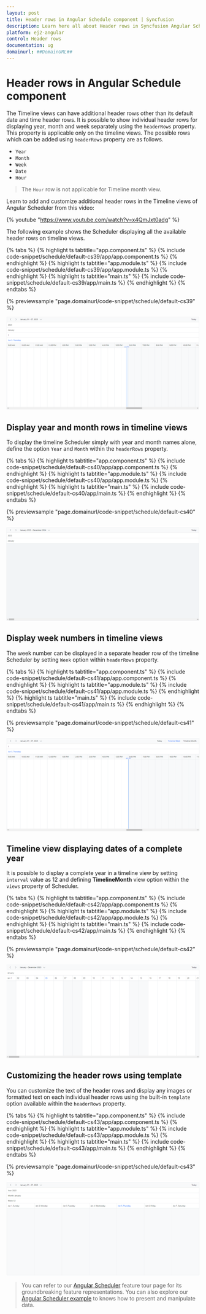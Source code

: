 ```yaml
---
layout: post
title: Header rows in Angular Schedule component | Syncfusion
description: Learn here all about Header rows in Syncfusion Angular Schedule component of Syncfusion Essential JS 2 and more.
platform: ej2-angular
control: Header rows 
documentation: ug
domainurl: ##DomainURL##
---
```


# Header rows in Angular Schedule component

The Timeline views can have additional header rows other than its default date and time header rows. It is possible to show individual header rows for displaying year, month and week separately using the `headerRows` property. This property is applicable only on the timeline views. The possible rows which can be added using `headerRows` property are as follows.

* `Year`
* `Month`
* `Week`
* `Date`
* `Hour`

> The `Hour` row is not applicable for Timeline month view.

Learn to add and customize additional header rows in the Timeline views of Angular Scheduler from this video:

{% youtube "https://www.youtube.com/watch?v=x4QmJxt0adg" %}

The following example shows the Scheduler displaying all the available header rows on timeline views.

{% tabs %}
{% highlight ts tabtitle="app.component.ts" %}
{% include code-snippet/schedule/default-cs39/app/app.component.ts %}
{% endhighlight %}
{% highlight ts tabtitle="app.module.ts" %}
{% include code-snippet/schedule/default-cs39/app/app.module.ts %}
{% endhighlight %}
{% highlight ts tabtitle="main.ts" %}
{% include code-snippet/schedule/default-cs39/app/main.ts %}
{% endhighlight %}
{% endtabs %}
  
{% previewsample "page.domainurl/code-snippet/schedule/default-cs39" %}

![Timeline Header Rows](images/schedule-headerrow-default.png)

## Display year and month rows in timeline views

To display the timeline Scheduler simply with year and month names alone, define the option `Year` and `Month` within the `headerRows` property.

{% tabs %}
{% highlight ts tabtitle="app.component.ts" %}
{% include code-snippet/schedule/default-cs40/app/app.component.ts %}
{% endhighlight %}
{% highlight ts tabtitle="app.module.ts" %}
{% include code-snippet/schedule/default-cs40/app/app.module.ts %}
{% endhighlight %}
{% highlight ts tabtitle="main.ts" %}
{% include code-snippet/schedule/default-cs40/app/main.ts %}
{% endhighlight %}
{% endtabs %}
  
{% previewsample "page.domainurl/code-snippet/schedule/default-cs40" %}

![Display Year and Month rows in timeline views](images/schedule-headerrow-month-year.png)

## Display week numbers in timeline views

The week number can be displayed in a separate header row of the timeline Scheduler by setting `Week` option within `headerRows` property.

{% tabs %}
{% highlight ts tabtitle="app.component.ts" %}
{% include code-snippet/schedule/default-cs41/app/app.component.ts %}
{% endhighlight %}
{% highlight ts tabtitle="app.module.ts" %}
{% include code-snippet/schedule/default-cs41/app/app.module.ts %}
{% endhighlight %}
{% highlight ts tabtitle="main.ts" %}
{% include code-snippet/schedule/default-cs41/app/main.ts %}
{% endhighlight %}
{% endtabs %}
  
{% previewsample "page.domainurl/code-snippet/schedule/default-cs41" %}

![Display Week numbers in timeline views](images/schedule-headerrow-weeknumber.png)

## Timeline view displaying dates of a complete year

It is possible to display a complete year in a timeline view by setting `interval` value as 12 and defining **TimelineMonth** view option within the `views` property of Scheduler.

{% tabs %}
{% highlight ts tabtitle="app.component.ts" %}
{% include code-snippet/schedule/default-cs42/app/app.component.ts %}
{% endhighlight %}
{% highlight ts tabtitle="app.module.ts" %}
{% include code-snippet/schedule/default-cs42/app/app.module.ts %}
{% endhighlight %}
{% highlight ts tabtitle="main.ts" %}
{% include code-snippet/schedule/default-cs42/app/main.ts %}
{% endhighlight %}
{% endtabs %}
  
{% previewsample "page.domainurl/code-snippet/schedule/default-cs42" %}

![Display dates of a complete year in timeline views](images/schedule-headerrow-dates.png)

## Customizing the header rows using template

You can customize the text of the header rows and display any images or formatted text on each individual header rows using the built-in `template` option available within the `headerRows` property.

{% tabs %}
{% highlight ts tabtitle="app.component.ts" %}
{% include code-snippet/schedule/default-cs43/app/app.component.ts %}
{% endhighlight %}
{% highlight ts tabtitle="app.module.ts" %}
{% include code-snippet/schedule/default-cs43/app/app.module.ts %}
{% endhighlight %}
{% highlight ts tabtitle="main.ts" %}
{% include code-snippet/schedule/default-cs43/app/main.ts %}
{% endhighlight %}
{% endtabs %}
  
{% previewsample "page.domainurl/code-snippet/schedule/default-cs43" %}

![Display customize header rows using template](images/schedule-headerrow-custom-header.png)

> You can refer to our [Angular Scheduler](https://www.syncfusion.com/angular-ui-components/angular-scheduler) feature tour page for its groundbreaking feature representations. You can also explore our [Angular Scheduler example](https://ej2.syncfusion.com/angular/demos/#/material/schedule/overview) to knows how to present and manipulate data.
